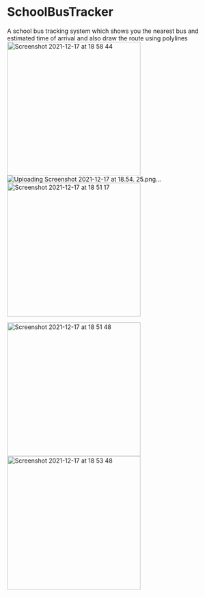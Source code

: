 # SchoolBusTracker
A school bus tracking system which shows you the nearest bus and estimated time of arrival and also draw the route using polylines
<img width="312" alt="Screenshot 2021-12-17 at 18 58 44" src="https://user-images.githubusercontent.com/76177578/146580794-1f92123a-cb62-4a6a-8e2f-7e6f76c3a0be.png">
![Uploading Screenshot 2021-12-17 at 18.54.
<img width="312" alt="Screenshot 2021-12-17 at 18 53 34" src="https://user-images.githubusercontent.com/76177578/146580807-8ef2e940-2df6-4c51-8f88-66e2aec41d65.png">
25.png…]()
<img width="312" alt="Screenshot 2021-12-17 at 18 51 17" src="https://user-images.githubusercontent.com/76177578/146580819-e83d8db8-f632-453c-bac7-09d1cd51bef7.png">

<img width="312" alt="Screenshot 2021-12-17 at 18 51 48" src="https://user-images.githubusercontent.com/76177578/146580810-5b27ecbc-3c8b-4390-b573-a298795372f1.png">

<img width="312" alt="Screenshot 2021-12-17 at 18 53 48" src="https://user-images.githubusercontent.com/76177578/146580802-72fb7e26-226b-487b-8b16-51c29da4c8e7.png">

